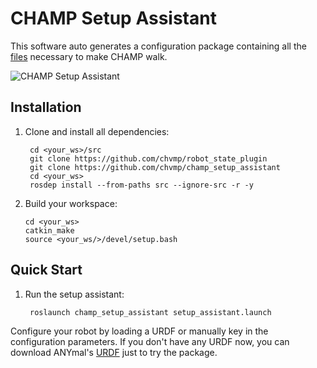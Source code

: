 # CHAMP Setup Assistant
This software auto generates a configuration package containing all the [files](https://github.com/chvmp/champ_setup_assistant/tree/master/templates) necessary to make CHAMP walk. 

![CHAMP Setup Assistant](https://raw.githubusercontent.com/chvmp/champ_setup_assistant/master/docs/images/setup.png)
## Installation

1. Clone and install all dependencies:

        cd <your_ws>/src
        git clone https://github.com/chvmp/robot_state_plugin
        git clone https://github.com/chvmp/champ_setup_assistant
        cd <your_ws>
        rosdep install --from-paths src --ignore-src -r -y

2.  Build your workspace:

        cd <your_ws>
        catkin_make
        source <your_ws/>/devel/setup.bash

## Quick Start

1. Run the setup assistant:

        roslaunch champ_setup_assistant setup_assistant.launch 

Configure your robot by loading a URDF or manually key in the configuration parameters. If you don't have any URDF now, you can download ANYmal's [URDF](https://github.com/chvmp/anymal_b_simple_description/tree/master/urdf) just to try the package.
